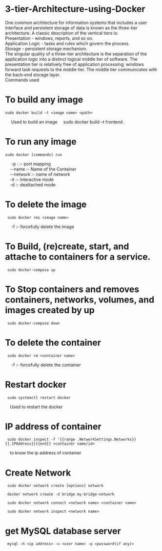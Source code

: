 # 3-tier-Architecture-using-Docker


One common architecture for information systems that includes a user interface and persistent storage of data is known as the three-tier architecture. A classic description of the vertical tiers is:  
Presentation - windows, reports, and so on.  
Application Logic - tasks and rules which govern the process.  
Storage - persistent storage mechanism.  
The singular quality of a three-tier architecture is the separation of the application logic into a distinct logical middle tier of software. The presentation tier is relatively free of application processing; windows forward task requests to the middle tier. The middle tier communicates with the back-end storage layer.  
Commands used 
# To build any image
``` 
sudo docker build –t <image name> <path> 
```
&nbsp;&nbsp;&nbsp;&nbsp; Used to build an image
&nbsp;&nbsp;&nbsp;&nbsp;sudo docker build –t frontend .  

# To run any image
``` 
sudo docker [commands] run 
```
&nbsp;&nbsp;&nbsp;&nbsp; -p <port to run on localhost> : <post on which it is exposed> :- port mapping    
&nbsp;&nbsp;&nbsp;&nbsp;--name <name>:- Name of the Container    
&nbsp;&nbsp;&nbsp;&nbsp;--network <network name> :- name of network  
&nbsp;&nbsp;&nbsp;&nbsp;-it :- interactive mode  
&nbsp;&nbsp;&nbsp;&nbsp;-d :- deattached mode  
 
# To delete the image
```
 sudo docker rmi <image name> 
```
&nbsp;&nbsp;&nbsp;&nbsp; -f :- forcefully delete the image 


# To Build, (re)create, start, and attache to containers for a service.
```
 sudo docker-compose up   
```

# To Stop containers and removes containers, networks, volumes, and images created by up
```
 sudo docker-compose down
```

# To delete the container
``` 
 sudo docker rm <container name>   
```
&nbsp;&nbsp;&nbsp;&nbsp; -f :- forcefully delete the container  

# Restart docker 
```
 sudo systemctl restart docker 
```
 &nbsp;&nbsp;&nbsp;&nbsp;Used to restart the docker
 
# IP address of container
```
 sudo docker inspect -f '{{range .NetworkSettings.Networks}}{{.IPAddress}}{{end}} <container name/id> 
```
&nbsp;&nbsp;&nbsp;&nbsp;to know the ip address of container  

# Create Network
```
 sudo docker network create [options] network  
```
```
 docker network create -d bridge my-bridge-network  
```
``` 
 sudo docker network connect <network name> <container name> 
```
```
 sudo docker network inspect <network name>
```
# get MySQL database server
```
 mysql –h <ip address> -u <user name> -p <password(if any)> 
```

